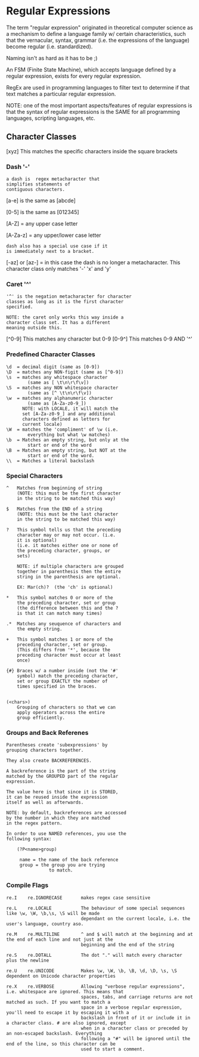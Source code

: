 # Regular Expressions

The term "regular expression" originated in theoretical computer science as a mechanism to define
a language family w/ certain characteristics, such that the vernacular, syntax, grammar (i.e. the
expressions of the language) become regular (i.e. standardized).

Naming isn't as hard as it has to be ;)

An FSM (Finite State Machine), which accepts language defined by a regular expression,
exists for every regular expression.

RegEx are used in programming languages to filter text to determine if that text matches a particular
regular expression.

NOTE: one of the most important aspects/features of regular expressions is that the syntax of regular
expressions is the SAME for all programming languages, scripting languages, etc.


## Character Classes

[xyz]   This matches the specific characters
        inside the square brackets
        

### Dash '-'
    
    a dash is  regex metacharacter that 
    simplifies statements of 
    contiguous characters. 

[a-e] is the same as [abcde]

[0-5] is the same as [012345]

[A-Z]       = any upper case letter

[A-Za-z]    = any upper/lower case letter

    dash also has a special use case if it
    is immediately next to a bracket.
    
[-az] or [az-]  = in this case the dash is no longer
a metacharacter. This character class only matches '-'
'x' and 'y'

### Caret '^'

    '^' is the negation metacharacter for character
    classes as long as it is the first character 
    specified.
    
    NOTE: the caret only works this way inside a
    character class set. It has a different
    meaning outside this. 
    
[^0-9]  This matches any character but 0-9
[0-9^]  This matches 0-9 AND '^'

### Predefined Character Classes

    \d  = decimal digit (same as [0-9])
    \D  = matches any NON-figit (same as [^0-9])
    \s  = matches any whitespace character
            (same as [ \t\n\r\f\v])
    \S  = matches any NON whitespace character
            (same as [^ \t\n\r\f\v])
    \w  = matches any alphanumeric character
            (same as [A-Za-z0-9_])
          NOTE: with LOCALE, it will match the
          set [A-Za-z0-9_] and any additional 
          characters defined as letters for
          current locale)
    \W  = matches the 'compliment' of \w (i.e.
            everything but what \w matches)
    \b  = Matches an empty string, but only at the
            start or end of the word
    \B  = Matches an empty string, but NOT at the
            start or end of the word.
    \\  = Matches a literal backslash
    

### Special Characters

    ^   Matches from beginning of string
        (NOTE: this must be the first character
        in the string to be matched this way)
        
    $   Matches from the END of a string
        (NOTE: this must be the last character
        in the string to be matched this way) 
        
    ?   This symbol tells us that the preceding
        character may or may not occur. (i.e.
        it is optional) 
        (i.e. it matches either one or none of
        the preceding character, groups, or 
        sets)
        
        NOTE: if multiple characters are grouped
        together in parenthesis then the entire
        string in the parenthesis are optional.
        
        EX: Mar(ch)?  (the 'ch' is optional)
        
    *   This symbol matches 0 or more of the
        the preceding character, set or group
        (the difference between this and the ?
        is that it can match many times)
        
    .*  Matches any seuquence of characters and
        the empty string.
        
    +   This symbol matches 1 or more of the
        preceding character, set or group.
        (This differs from '*', because the
        preceding character must occur at least
        once)
        
    {#} Braces w/ a number inside (not the '#'
        symbol) match the preceding character, 
        set or group EXACTLY the number of 
        times specified in the braces. 
        
        
    (<chars>)  
        Grouping of characters so that we can
        apply operators across the entire 
        group efficiently.
        
        
### Groups and Back Referenes

    Parentheses create 'subexpressions' by
    grouping characters together. 
    
    They also create BACKREFERENCES. 
    
    A backreference is the part of the string 
    matched by the GROUPED part of the regular
    expression.
    
    The value here is that since it is STORED, 
    it can be reused inside the expression 
    itself as well as afterwards. 
        
    NOTE: by default, backreferences are accessed
    by the number in which they are matched
    in the regex pattern. 
    
    In order to use NAMED references, you use the
    following syntax:
    
        (?P<name>group)
            
         name = the name of the back reference
         group = the group you are trying
                    to match.
    
### Compile Flags

    re.I    re.IGNORECASE       makes regex case sensitive
                                
    re.L    re.LOCALE           The behaviour of some special sequences like \w, \W, \b,\s, \S will be made 
                                dependant on the current locale, i.e. the user's language, country aso.  
   
    re.M    re.MULTILINE        ^ and $ will match at the beginning and at the end of each line and not just at the 
                                beginning and the end of the string

    re.S    re.DOTALL           The dot "." will match every character plus the newline

    re.U    re.UNICODE          Makes \w, \W, \b, \B, \d, \D, \s, \S dependent on Unicode character properties

    re.X    re.VERBOSE          Allowing "verbose regular expressions", i.e. whitespace are ignored. This means that 
                                spaces, tabs, and carriage returns are not matched as such. If you want to match a 
                                space in a verbose regular expression, you'll need to escape it by escaping it with a 
                                backslash in front of it or include it in a character class. # are also ignored, except
                                when in a character class or preceded by an non-escaped backslash. Everything 
                                following a "#" will be ignored until the end of the line, so this character can be 
                                used to start a comment.
                                 